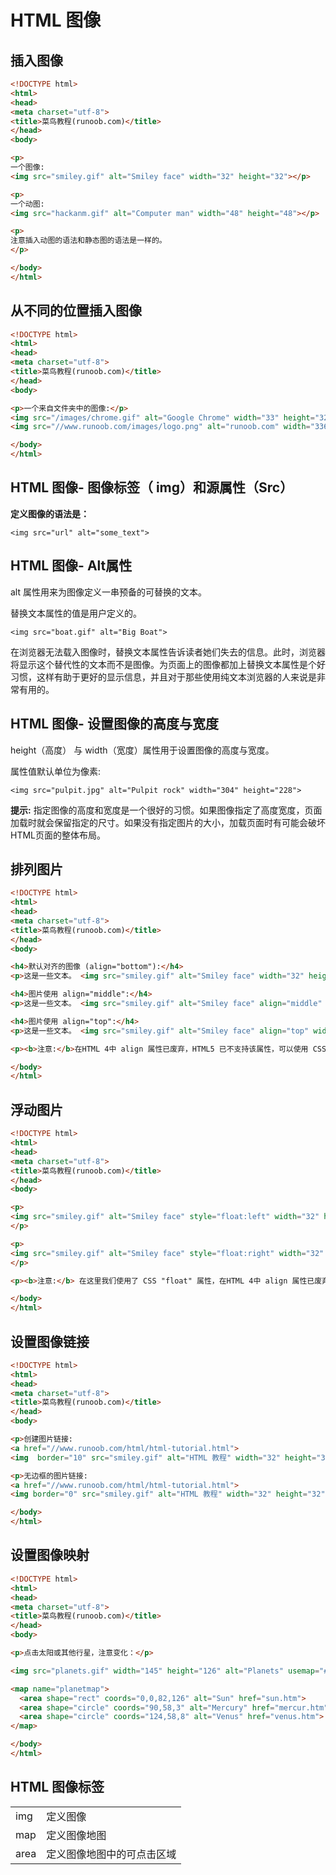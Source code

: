 # HTML 图像

## 插入图像

```html
<!DOCTYPE html>
<html>
<head> 
<meta charset="utf-8"> 
<title>菜鸟教程(runoob.com)</title> 
</head>
<body>

<p>
一个图像:
<img src="smiley.gif" alt="Smiley face" width="32" height="32"></p>

<p>
一个动图:
<img src="hackanm.gif" alt="Computer man" width="48" height="48"></p>

<p>
注意插入动图的语法和静态图的语法是一样的。
</p>

</body>
</html>
```

## 从不同的位置插入图像

```html
<!DOCTYPE html>
<html>
<head> 
<meta charset="utf-8"> 
<title>菜鸟教程(runoob.com)</title> 
</head>
<body>

<p>一个来自文件夹中的图像:</p>
<img src="/images/chrome.gif" alt="Google Chrome" width="33" height="32"><p>一个来自菜鸟教程的图像:</p>
<img src="//www.runoob.com/images/logo.png" alt="runoob.com" width="336" height="69">

</body>
</html>
```

## HTML 图像- 图像标签（ img）和源属性（Src）

**定义图像的语法是：**

`<img src="url" alt="some_text">`

## HTML 图像- Alt属性

alt 属性用来为图像定义一串预备的可替换的文本。

替换文本属性的值是用户定义的。

`<img src="boat.gif" alt="Big Boat">`

在浏览器无法载入图像时，替换文本属性告诉读者她们失去的信息。此时，浏览器将显示这个替代性的文本而不是图像。为页面上的图像都加上替换文本属性是个好习惯，这样有助于更好的显示信息，并且对于那些使用纯文本浏览器的人来说是非常有用的。

## HTML 图像- 设置图像的高度与宽度

height（高度） 与 width（宽度）属性用于设置图像的高度与宽度。

属性值默认单位为像素:

`<img src="pulpit.jpg" alt="Pulpit rock" width="304" height="228">`

**提示:** 指定图像的高度和宽度是一个很好的习惯。如果图像指定了高度宽度，页面加载时就会保留指定的尺寸。如果没有指定图片的大小，加载页面时有可能会破坏HTML页面的整体布局。



## 排列图片

```html
<!DOCTYPE html>
<html>
<head> 
<meta charset="utf-8"> 
<title>菜鸟教程(runoob.com)</title> 
</head>
<body>

<h4>默认对齐的图像 (align="bottom"):</h4>
<p>这是一些文本。 <img src="smiley.gif" alt="Smiley face" width="32" height="32"> 这是一些文本。</p>

<h4>图片使用 align="middle":</h4>
<p>这是一些文本。 <img src="smiley.gif" alt="Smiley face" align="middle" width="32" height="32">这是一些文本。</p>

<h4>图片使用 align="top":</h4>
<p>这是一些文本。 <img src="smiley.gif" alt="Smiley face" align="top" width="32" height="32">这是一些文本。</p>

<p><b>注意:</b>在HTML 4中 align 属性已废弃，HTML5 已不支持该属性，可以使用 CSS 代替。</p>

</body>
</html>
```

## 浮动图片

```html
<!DOCTYPE html>
<html>
<head> 
<meta charset="utf-8"> 
<title>菜鸟教程(runoob.com)</title> 
</head>
<body>

<p>
<img src="smiley.gif" alt="Smiley face" style="float:left" width="32" height="32"> 一个带图片的段落，图片浮动在这个文本的左边。
</p>

<p>
<img src="smiley.gif" alt="Smiley face" style="float:right" width="32" height="32"> 一个带图片的段落，图片浮动在这个文本的右边。
</p>

<p><b>注意:</b> 在这里我们使用了 CSS "float" 属性，在HTML 4中 align 属性已废弃，HTML5 已不支持该属性，可以使用 CSS 代替。</p>

</body>
</html>
```

## 设置图像链接

```html
<!DOCTYPE html>
<html>
<head> 
<meta charset="utf-8"> 
<title>菜鸟教程(runoob.com)</title> 
</head>
<body>

<p>创建图片链接:
<a href="//www.runoob.com/html/html-tutorial.html">
<img  border="10" src="smiley.gif" alt="HTML 教程" width="32" height="32"></a></p>

<p>无边框的图片链接:
<a href="//www.runoob.com/html/html-tutorial.html">
<img border="0" src="smiley.gif" alt="HTML 教程" width="32" height="32"></a></p>

</body>
</html>
```

## 设置图像映射

```html
<!DOCTYPE html>
<html>
<head>
<meta charset="utf-8">
<title>菜鸟教程(runoob.com)</title>
</head>
<body>

<p>点击太阳或其他行星，注意变化：</p>

<img src="planets.gif" width="145" height="126" alt="Planets" usemap="#planetmap">

<map name="planetmap">
  <area shape="rect" coords="0,0,82,126" alt="Sun" href="sun.htm">
  <area shape="circle" coords="90,58,3" alt="Mercury" href="mercur.htm">
  <area shape="circle" coords="124,58,8" alt="Venus" href="venus.htm">
</map>

</body>
</html>

```

## HTML 图像标签

|      |                            |
| ---- | -------------------------- |
| img  | 定义图像                   |
| map  | 定义图像地图               |
| area | 定义图像地图中的可点击区域 |

